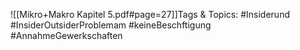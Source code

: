 
![[Mikro+Makro Kapitel 5.pdf#page=27]]Tags & Topics:
   #Insiderund
   #InsiderOutsiderProblemam
   #keineBeschftigung
   #AnnahmeGewerkschaften